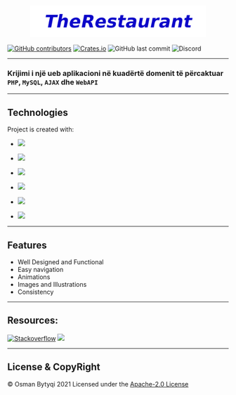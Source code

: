 <p align="center">
  <img src="Rest.png"  style="width:400px">
</p>

[![GitHub contributors](https://img.shields.io/github/contributors/OsmanBytyqi/PHP_Project_Gr23?logo=github)](https://github.com/OsmanBytyqi/PHP_Project_Gr23/graphs/contributors)
[![Crates.io](https://img.shields.io/crates/l/License?logo=github)](https://github.com/OsmanBytyqi/PHP_Project_Gr23/blob/master/LICENSE)
![GitHub last commit](https://img.shields.io/github/last-commit/OsmanBytyqi/PHP_Project_Gr23?logo=github)
![Discord](https://img.shields.io/discord/812436435927826432?color=blue&logo=github&style=plastic)

---

### Krijimi i një ueb aplikacioni në kuadërtë domenit të përcaktuar `PHP`, `MySQL`, `AJAX` dhe `WebAPI`

---

## Technologies 
 Project is created with:
  
* ![](https://img.shields.io/badge/HTML5-E34F26?style=f=html5&logoColor=white)
* ![](https://img.shields.io/badge/CSS3-1572B6?style=fe&logo=css3&logoColor=white)
 * ![](https://img.shields.io/badge/JavaScript-F7DF1E?style=o=javascript&logoColor=black)
 * ![](https://img.shields.io/badge/jQuery-0769AD?style=f=jquery&logoColor=white)
* ![](https://img.shields.io/badge/PHP-777BB4?style=&logo=php&logoColor=white)
 
 * ![](https://img.shields.io/badge/Bootstrap-563D7C?style==bootstrap&logoColor=white)
 ----
 ## Features
 
 * Well Designed and Functional
 * Easy navigation
 * Animations 
 * Images and Illustrations
 * Consistency 
 ----

 ## Resources:

 [![Stackoverflow](https://aleen42.github.io/badges/src/stackoverflow.svg)](https://stackoverflow.com/) 
[![](https://img.shields.io/badge/YouTube-FF0000?style=for-t&logo=youtube&logoColor=white)](https://www.youtube.com/)

 ---
 ## License & CopyRight
 
 © Osman Bytyqi 2021
Licensed under the [Apache-2.0 License](https://github.com/OsmanBytyqi/PHP_Project_Gr23/blob/master/LICENSE)

